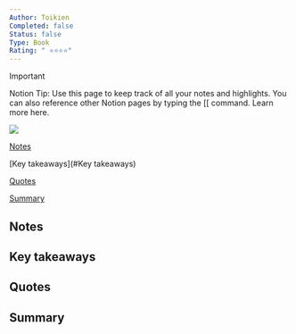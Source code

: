 ```yaml
---
Author: Toikien
Completed: false
Status: false
Type: Book
Rating: " ⭐⭐⭐⭐"
---
```

> [!important]  
> Notion Tip: Use this page to keep track of all your notes and highlights. You can also reference other Notion pages by typing the [[ command. Learn more here.  

  

[![](https://www.notion.so)](https://www.notion.so)

[Notes](#Notes)

[Key takeaways](#Key takeaways)

[Quotes](#Quotes)

[Summary](#Summary)

## Notes


## Key takeaways

## Quotes

## Summary